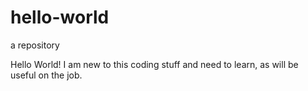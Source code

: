 # hello-world
a repository

Hello World!
I am new to this coding stuff and need to learn, as will be useful on the job. 
